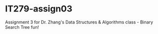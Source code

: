 # IT279-assign03

Assignment 3 for Dr. Zhang's Data Structures & Algorithms class - Binary Search Tree fun!
